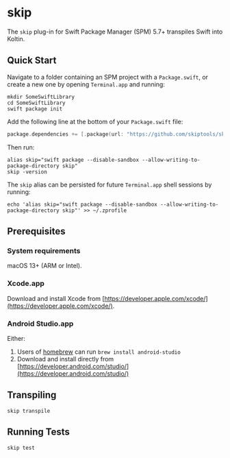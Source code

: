 # skip

The `skip` plug-in for Swift Package Manager (SPM) 5.7+ transpiles Swift into Koltin.

## Quick Start

Navigate to a folder containing an SPM project with a `Package.swift`,
or create a new one by opening `Terminal.app` and running:

```shell
mkdir SomeSwiftLibrary
cd SomeSwiftLibrary
swift package init
```


Add the following line at the bottom of your `Package.swift` file:

```swift
package.dependencies += [.package(url: "https://github.com/skiptools/skip.git", from: "0.0.36")]
```

Then run:

```shell
alias skip="swift package --disable-sandbox --allow-writing-to-package-directory skip"
skip -version
```

The `skip` alias can be persisted for future `Terminal.app` shell sessions by running:

```shell
echo 'alias skip="swift package --disable-sandbox --allow-writing-to-package-directory skip"' >> ~/.zprofile
```


## Prerequisites

### System requirements

macOS 13+ (ARM or Intel).

### Xcode.app

Download and install Xcode from [https://developer.apple.com/xcode/](https://developer.apple.com/xcode/).

### Android Studio.app

Either:

1. Users of [homebrew](https://brew.sh) can run `brew install android-studio`
2. Download and install directly from [https://developer.android.com/studio/](https://developer.android.com/studio/)

## Transpiling

```shell
skip transpile
```

## Running Tests

```shell
skip test
```
